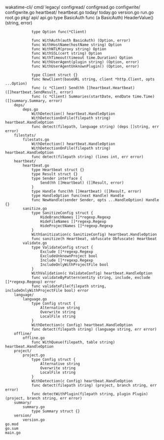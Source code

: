 wakatime-cli/
    cmd/
        legacy/
            configread/
                configread.go
            configwrite/
                configwrite.go
            heartbeat/
                heartbeat.go
            today/
                today.go
            version.go
            run.go
        root.go
    pkg/
        api/
            api.go
                type BasicAuth
                func (a BasicAuth) HeaderValue() (string, error)

                type Option func(*Client)

                func WithAuth(auth BasicAuth) (Option, error)
                func WithHostName(hostName string) Option
                func WithNTLM(proxy string) Option
                func WithSSL(cert string) Option
                func WithTimeout(timeout time.Duration) Option
                func WithUserAgent(plugin string) (Option, error)
                func WithUserAgentUnknownPlugin() (Option, error)

                type Client struct {}
                func NewClient(baseURL string, client *http.Client, opts ...Option)
                func (c *Client) Send(hh []heartbeat.Heartbeat) ([]heartbeat.SendResult, error)
                func (c *Client) Summaries(startDate, endDate time.Time) ([]summary.Summary, error)
        deps/
            deps.go
                WithDetection() heartbeat.HandleOption
                WithDetectionOnFile(filepath string) heartbeat.HandleOption
                func detect(filepath, language string) (deps []string, err error)
        filestats/
            filestats.go
                WithDetection() heartbeat.HandleOption
                WithDetectionOnFile(filepath string) heartbeat.HandleOption
                func detect(filepath string) (lines int, err error)
        heartbeat/
            heartbeat.go
                type Heartbeat struct {}
                type Result struct {}
                type Sender interface {
                    Send(hh []Heartbeat) ([]Result, error)
                }
                type Handle func(hh []Heartbeat) ([]Result, error)
                type HandleOption func(next Handle) Handle
                func NewHandle(sender Sender, opts ...HandleOption) Handle {}
            sanitize.go
                type SanitizeConfig struct {
                    HideBranchNames []*regexp.Regexp
                    HideFileNames []*regexp.Regexp
                    HideProjectNames []*regexp.Regexp
                }
                WithSanitization(c SanitizeConfig) heartbeat.HandleOption
                func sanitize(h Heartbeat, obfuscate Obfuscate) Heartbeat
            validate.go
                type ValidateConfig struct {
                    Exclude []*regexp.Regexp
                    ExcludeUnknownProject bool
                    Include []*regexp.Regexp
                    IncludeOnlyWithProjectFile bool
                }
                WithValidation(c ValidateConfig) heartbeat.HandleOption
                func validateByPattern(entity string, include, exclude []*regexp.Regexp) error
                func validateFile(filepath string, includeOnlyWithProjectFile bool) error
        language/
            language.go
                type Config struct {
                    Alternative string
                    Overwrite string
                    LocalFile string
                }
                WithDetection(c Config) heartbeat.HandleOption
                func detect(filepath string) (language string, err error)
        offline/
            offline.go
                func WithQueue(filepath, table string) heartbeat.HandleOption
        project/
            project.go
                type Config struct {
                    Alternative string
                    Overwrite string
                    LocalFile string
                }
                WithDetection(c Config) heartbeat.HandleOption
                func detect(filepath string) (project, branch string, err error)
                func detectWithPlugin(filepath string, plugin Plugin) (project, branch string, err error)
        summary/
            summary.go
                type Summary struct {}
        version/
            version.go
    go.mod
    go.sum
    main.go
